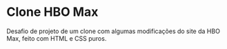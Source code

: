 # Clone HBO Max
Desafio de projeto de um clone com algumas modificações do site da HBO Max, feito com HTML e CSS puros.
